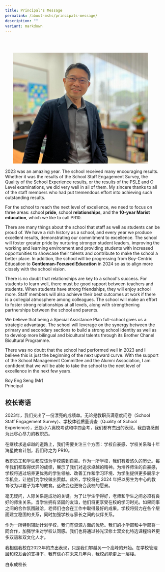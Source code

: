 ```yaml
---
title: Principal's Message
permalink: /about-mshs/principals-message/
description: ""
variant: markdown
---
```

<br><br>
<p></p>
<center><img style="width:440px;height:360px;margin-right:15px;" height="auto" width="100%" src="/images/boy%20eng%20seng.jpeg"></center>

<p></p>
<p>2023 was an amazing year. The school received many encouraging results.
Whether it was the results of the School Staff Engagement Survey, the Quality
of the School Experience results, or the results of the PSLE and O Level
examinations, we did very well in all of them. My sincere thanks to all
of the staff members who had put tremendous effort into achieving such
outstanding results.</p>
<p>For the school to reach the next level of excellence, we need to focus
on three areas: school <strong>pride</strong>, school <strong>relationships</strong>,
and the <strong>10-year Marist education</strong>, which we like to call
PR10.</p>
<p>There are many things about the school that staff as well as students
can be proud of. We have a rich history as a school, and every year we
produce excellent results, demonstrating our commitment to excellence.
The school will foster greater pride by nurturing stronger student leaders,
improving the working and learning environment and providing students with
increased opportunities to showcase their talents and contribute to make
the school a better place. In addition, the school will be progressing
from Boy-Centric Education to <strong>Gentleman-Focused Education</strong> in
2024 so as to align more closely with the school vision.</p>
<p>There is no doubt that relationships are key to a school's success. For
students to learn well, there must be good rapport between teachers and
students. When students have strong friendships, they will enjoy school
more. Staff members will also achieve their best outcomes at work if there
is a collegial atmosphere among colleagues. The school will make an effort
to foster strong relationships at all levels, along with strengthening
partnerships between the school and parents.</p>
<p>We believe that being a Special Assistance Plan full-school gives us a
strategic advantage. The school will leverage on the synergy between the
primary and secondary sections to build a strong school identity as well
as to develop more bilingual and bicultural talents through its Brother
Chanel Bicultural Programme.</p>
<p>There was no doubt that the school had performed well in 2023 and I believe
this is just the beginning of the next upward curve. With the support of
the School Management Committee and the Alumni Association, I am confident
that we will be able to take the school to the next level of excellence
in the next few years.</p>
<p>Boy Eng Seng (Mr)
<br>Principal</p>
<h2>校长寄语</h2>
<p>2023年，我们交出了一份漂亮的成绩单。无论是教职员满意度问卷（School Staff Engagement Survey）、学校体验质量调查（Quality
of School Experience），还是小六离校考试和中四会考，我们都有杰出的表现。我由衷感谢为此尽心尽力的教职员。</p>
<p>在继续求追卓越的道路上，我们需要关注三个方面：学校自豪感、学校关系和十年海星教育计划，我们称之为 PR10。</p>
<p>教职员工和学生都应该为学校感到自豪。作为一所学校，我们有着悠久的历史。每年我们都取得优异的成绩，展示了我们对追求卓越的精神。为培养师生的自豪感，学校将通过培养更优秀的学生领袖、改善工作和学习环境、为学生提供更多展示才华机会，让他们为学校做出贡献。此外，学校将在
2024 年把以男生为中心的教育改为以君子为本的教育。这改变也更符合我校的愿景。</p>
<p>毫无疑问，人际关系是成功的关键。为了让学生学得好，老师和学生之间必须有良好的师生关系。当学生拥有坚固的友谊，他们将更享受在校的学习时光。如果同事之间的合作氛围融洽，老师们也会在工作中取得最好的成果。学校将努力在各个层面建立稳固的关系，同时加强学校与家长之间的伙伴关系。</p>
<p>作为一所特别辅助计划学校，我们有资源方面的优势。我们的小学部和中学部将一同合作，加强学生对学校认同感。我们也将通过孙光汉修士双文化特选课程培养更多双语和双文化人才。</p>
<p>我相信我校在2023年的杰出表现，只是我们攀越另一个高峰的开始。在学校管理层和校友会的支持下，我有信心在未来几年内，我校必能更上一层楼。</p>
<p>白永成校长</p>